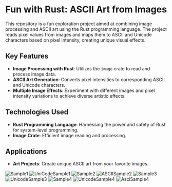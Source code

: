 # Fun with Rust: ASCII Art from Images

This repository is a fun exploration project aimed at combining image processing and ASCII art using the Rust programming language. The project reads pixel values from images and maps them to ASCII and Unicode characters based on pixel intensity, creating unique visual effects.

## Key Features
- **Image Processing with Rust**: Utilizes the `image` crate to read and process image data.
- **ASCII Art Generation**: Converts pixel intensities to corresponding ASCII and Unicode characters.
- **Multiple Image Effects**: Experiment with different images and pixel intensity variations to achieve diverse artistic effects.

## Technologies Used
- **Rust Programming Language**: Harnessing the power and safety of Rust for system-level programming.
- **Image Crate**: Efficient image reading and processing.

## Applications
- **Art Projects**: Create unique ASCII art from your favorite images.



![Sample1](https://github.com/vishrutsharma/ImageToText--Rust/assets/36220273/3b8d0326-9456-4439-8132-d74313f2d6db) ![UniCodeSample1](https://github.com/vishrutsharma/ImageToText--Rust/assets/36220273/f162dac2-5c25-42b5-b74b-2af7f50edaae)
![Sample2](https://github.com/vishrutsharma/ImageToText--Rust/assets/36220273/83cfbad6-eb4e-474e-aef3-d416ca668634) ![ASCIISample2](https://github.com/vishrutsharma/ImageToText--Rust/assets/36220273/f74e9028-2615-4e3e-b299-20d31d734dda)
![Sample3](https://github.com/vishrutsharma/ImageToText--Rust/assets/36220273/bdcc9926-d32d-42ed-a25f-6a671aae070b) ![UnicodeSample3](https://github.com/vishrutsharma/ImageToText--Rust/assets/36220273/3631f135-090e-4197-9814-a48c25d6cc69)
![Sample4](https://github.com/vishrutsharma/ImageToText--Rust/assets/36220273/0b2e2653-e430-4930-996f-bbe815cd5d40)
![UnicodeSample4](https://github.com/vishrutsharma/ImageToText--Rust/assets/36220273/9e6efdf0-1b4d-48d0-b4a5-1cf6335bf9e8)
![AsciSample4](https://github.com/vishrutsharma/ImageToText--Rust/assets/36220273/cbfb8123-897f-4ee6-9750-cb66b6eb29e7)
